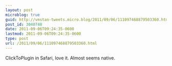 ```yaml
---
layout: post
microblog: true
guid: http://vmstan-tweets.micro.blog/2011/09/06/111097468879503360.html
post_id: 3040748
date: 2011-09-06T09:24:35-0600
lastmod: 2011-09-06T09:24:35-0600
type: post
url: /2011/09/06/111097468879503360.html
---
```

ClickToPlugin in Safari, love it. Almost seems native.
